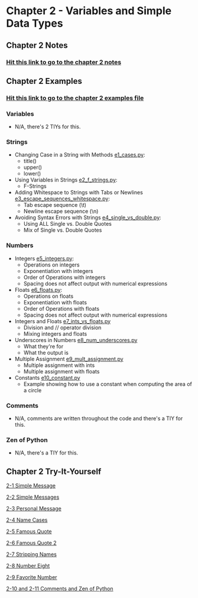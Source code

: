 # Chapter 2 - Variables and Simple Data Types

## Chapter 2 Notes
### [Hit this link to go to the chapter 2 notes](https://github.com/chloenumber1/intro-python/blob/main/chapter_2/chapter_2_notes/chapter_2_notes.md)

## Chapter 2 Examples
### [Hit this link to go to the chapter 2 examples file](https://github.com/chloenumber1/intro-python/tree/main/chapter_2/chapter_2_examples)
### Variables
- N/A, there's 2 TIYs for this.
### Strings
- Changing Case in a String with Methods [e1_cases.py](https://github.com/chloenumber1/intro-python/blob/main/chapter_2/chapter_2_examples/e1_cases.py): 
    - title()
    - upper()
    - lower() 
- Using Variables in Strings [e2_f_strings.py](https://github.com/chloenumber1/intro-python/blob/main/chapter_2/chapter_2_examples/e2_f_strings.py): 
    - F-Strings
- Adding Whitespace to Strings with Tabs or Newlines [e3_escape_sequences_whitespace.py](https://github.com/chloenumber1/intro-python/blob/main/chapter_2/chapter_2_examples/e3_escape_sequences_whitespace.py):
    - Tab escape sequence (\t)
    - Newline escape sequence (\n)
- Avoiding Syntax Errors with Strings [e4_single_vs_double.py](https://github.com/chloenumber1/intro-python/blob/main/chapter_2/chapter_2_examples/e4_single_vs_double.py):
    - Using ALL Single vs. Double Quotes
    - Mix of Single vs. Double Quotes
### Numbers
- Integers [e5_integers.py](https://github.com/chloenumber1/intro-python/blob/main/chapter_2/chapter_2_examples/e5_integers.py):
    - Operations on integers
    - Exponentiation with integers
    - Order of Operations with integers
    - Spacing does not affect output with numerical expressions
- Floats [e6_floats.py](https://github.com/chloenumber1/intro-python/blob/main/chapter_2/chapter_2_examples/e6_floats.py):
    - Operations on floats
    - Exponentiation with floats
    - Order of Operations with floats
    - Spacing does not affect output with numerical expressions
- Integers and Floats [e7_ints_vs_floats.py](https://github.com/chloenumber1/intro-python/blob/main/chapter_2/chapter_2_examples/e7_ints_vs_floats.py)
    - Division and // operator division
    - Mixing integers and floats
- Underscores in Numbers [e8_num_underscores.py](https://github.com/chloenumber1/intro-python/blob/main/chapter_2/chapter_2_examples/e8_num_underscores.py)
    - What they're for
    - What the output is
- Multiple Assignment [e9_mult_assignment.py](https://github.com/chloenumber1/intro-python/blob/main/chapter_2/chapter_2_examples/e9_mult_assignment.py)
    - Multiple assignment with ints
    - Multiple assignment with floats
- Constants [e10_constant.py](https://github.com/chloenumber1/intro-python/blob/main/chapter_2/chapter_2_examples/e10_constant.py)
    - Example showing how to use a constant when computing the area of a circle
### Comments
- N/A, comments are written throughout the code and there's a TIY for this.
### Zen of Python
- N/A, there's a TIY for this.

## Chapter 2 Try-It-Yourself
[2-1 Simple Message](https://github.com/chloenumber1/intro-python/blob/main/chapter_2/ch_2_try_it_yourself/tiy_2_1_simple_message.py)

[2-2 Simple Messages](https://github.com/chloenumber1/intro-python/blob/main/chapter_2/ch_2_try_it_yourself/tiy_2_2_simple_messages.py)

[2-3 Personal Message](https://github.com/chloenumber1/intro-python/blob/main/chapter_2/ch_2_try_it_yourself/tiy_2_3_personal_message.py)

[2-4 Name Cases](https://github.com/chloenumber1/intro-python/blob/main/chapter_2/ch_2_try_it_yourself/tiy_2_4_name_cases.py)

[2-5 Famous Quote](https://github.com/chloenumber1/intro-python/blob/main/chapter_2/ch_2_try_it_yourself/tiy_2_5_famous_quote.py)

[2-6 Famous Quote 2](https://github.com/chloenumber1/intro-python/blob/main/chapter_2/ch_2_try_it_yourself/tiy_2_6_famous_quote_2.py)

[2-7 Stripping Names](https://github.com/chloenumber1/intro-python/blob/main/chapter_2/ch_2_try_it_yourself/tiy_2_7_stripping_names.py)

[2-8 Number Eight](https://github.com/chloenumber1/intro-python/blob/main/chapter_2/ch_2_try_it_yourself/tiy_2_8_number_8.py)

[2-9 Favorite Number](https://github.com/chloenumber1/intro-python/blob/main/chapter_2/ch_2_try_it_yourself/tiy_2_9_favorite_number.py)

[2-10 and 2-11 Comments and Zen of Python](https://github.com/chloenumber1/intro-python/blob/main/chapter_2/ch_2_try_it_yourself/tiy_2_10_11_comments_zen.py)